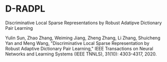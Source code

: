# D-RADPL
 Discriminative Local Sparse Representations by Robust Adatipve Dictionary Pair Learning

 Yulin Sun, Zhao Zhang, Weiming Jiang, Zheng Zhang, Li Zhang, Shuicheng Yan and Meng Wang, "Discriminative Local Sparse Representation by Robust Adaptive Dictionary Pair Learning," IEEE Transactions on Neural Networks and Learning Systems (IEEE TNNLS), 31(10): 4303-4317, 2020. 
